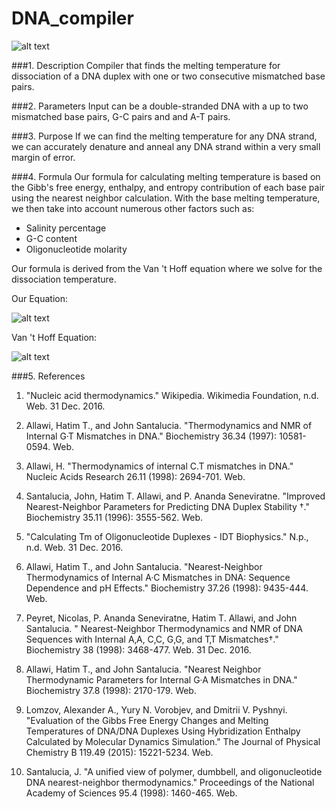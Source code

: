 # DNA_compiler

![alt text][four_branch]

###1. Description
Compiler that finds the melting temperature for dissociation of a DNA duplex with one or two consecutive mismatched base pairs.

###2. Parameters
Input can be a double-stranded DNA with a up to two mismatched base pairs, G-C pairs and and A-T pairs.

###3. Purpose
If we can find the melting temperature for any DNA strand, we can accurately denature and anneal any DNA strand within a very small margin of error.

###4. Formula
Our formula for calculating melting temperature is based on the Gibb's free energy, enthalpy, and entropy contribution of each base pair using the nearest neighbor calculation. With the base melting temperature, we then take into account numerous other factors such as:
* Salinity percentage
* G-C content
* Oligonucleotide molarity

Our formula is derived from the Van 't Hoff equation where we solve for the dissociation temperature.

Our Equation:

![alt text][Our_Equation]

Van 't Hoff Equation:

![alt text][Van_Hoff]
 

###5. References
1. "Nucleic acid thermodynamics." Wikipedia. Wikimedia Foundation, n.d. Web. 31 Dec. 2016.

2. Allawi, Hatim T., and John Santalucia. "Thermodynamics and NMR of Internal G·T Mismatches in DNA." Biochemistry 36.34 (1997): 10581-0594. Web.

3. Allawi, H. "Thermodynamics of internal C.T mismatches in DNA." Nucleic Acids Research 26.11 (1998): 2694-701. Web.

4. Santalucia, John, Hatim T. Allawi, and P. Ananda Seneviratne. "Improved Nearest-Neighbor Parameters for Predicting DNA Duplex Stability †." Biochemistry 35.11 (1996): 3555-562. Web.

5. "Calculating Tm of Oligonucleotide Duplexes - IDT Biophysics." N.p., n.d. Web. 31 Dec. 2016.

6. Allawi, Hatim T., and John Santalucia. "Nearest-Neighbor Thermodynamics of Internal A·C Mismatches in DNA:  Sequence Dependence and pH Effects." Biochemistry 37.26 (1998): 9435-444. Web.

7. Peyret, Nicolas, P. Ananda Seneviratne, Hatim T. Allawi, and John Santalucia. " Nearest-Neighbor Thermodynamics and NMR of DNA Sequences with Internal A‚A, C‚C, G‚G, and T‚T Mismatches†." Biochemistry 38 (1998): 3468-477. Web. 31 Dec. 2016.

8. Allawi, Hatim T., and John Santalucia. "Nearest Neighbor Thermodynamic Parameters for Internal G·A Mismatches in DNA." Biochemistry 37.8 (1998): 2170-179. Web.

9. Lomzov, Alexander A., Yury N. Vorobjev, and Dmitrii V. Pyshnyi. "Evaluation of the Gibbs Free Energy Changes and Melting Temperatures of DNA/DNA Duplexes Using Hybridization Enthalpy Calculated by Molecular Dynamics Simulation." The Journal of Physical Chemistry B 119.49 (2015): 15221-5234. Web.

10. Santalucia, J. "A unified view of polymer, dumbbell, and oligonucleotide DNA nearest-neighbor thermodynamics." Proceedings of the National Academy of Sciences 95.4 (1998): 1460-465. Web.

[four_branch]:https://upload.wikimedia.org/wikipedia/commons/thumb/9/92/Holliday_junction_coloured.png/400px-Holliday_junction_coloured.png
[Van_Hoff]:https://encrypted-tbn3.gstatic.com/images?q=tbn:ANd9GcRpOoWiRMsxcG6t11c1Tj4NLbHZQT_n9cu-h8c0Q9vV58TUh7Xy0Q
[Our_Equation]:http://biotools.nubic.northwestern.edu/images/thermoeq5.gif
